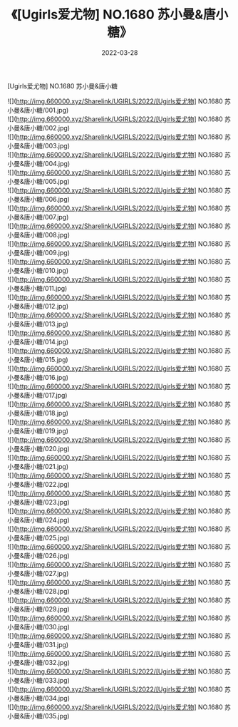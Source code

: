 ﻿---
layout: post
title:  《[Ugirls爱尤物] NO.1680 苏小曼&唐小糖》
date:   2022-03-28
img: http://img.660000.xyz/Sharelink/UGIRLS/2022/[Ugirls爱尤物] NO.1680 苏小曼&唐小糖/000.jpg
categories: [美女, 清纯, 唯美]
---

[Ugirls爱尤物] NO.1680 苏小曼&唐小糖

 ![](http://img.660000.xyz/Sharelink/UGIRLS/2022/[Ugirls爱尤物] NO.1680 苏小曼&唐小糖/001.jpg) <br>![](http://img.660000.xyz/Sharelink/UGIRLS/2022/[Ugirls爱尤物] NO.1680 苏小曼&唐小糖/002.jpg) <br>![](http://img.660000.xyz/Sharelink/UGIRLS/2022/[Ugirls爱尤物] NO.1680 苏小曼&唐小糖/003.jpg) <br>![](http://img.660000.xyz/Sharelink/UGIRLS/2022/[Ugirls爱尤物] NO.1680 苏小曼&唐小糖/004.jpg) <br>![](http://img.660000.xyz/Sharelink/UGIRLS/2022/[Ugirls爱尤物] NO.1680 苏小曼&唐小糖/005.jpg) <br>![](http://img.660000.xyz/Sharelink/UGIRLS/2022/[Ugirls爱尤物] NO.1680 苏小曼&唐小糖/006.jpg) <br>![](http://img.660000.xyz/Sharelink/UGIRLS/2022/[Ugirls爱尤物] NO.1680 苏小曼&唐小糖/007.jpg) <br>![](http://img.660000.xyz/Sharelink/UGIRLS/2022/[Ugirls爱尤物] NO.1680 苏小曼&唐小糖/008.jpg) <br>![](http://img.660000.xyz/Sharelink/UGIRLS/2022/[Ugirls爱尤物] NO.1680 苏小曼&唐小糖/009.jpg) <br>![](http://img.660000.xyz/Sharelink/UGIRLS/2022/[Ugirls爱尤物] NO.1680 苏小曼&唐小糖/010.jpg) <br>![](http://img.660000.xyz/Sharelink/UGIRLS/2022/[Ugirls爱尤物] NO.1680 苏小曼&唐小糖/011.jpg) <br>![](http://img.660000.xyz/Sharelink/UGIRLS/2022/[Ugirls爱尤物] NO.1680 苏小曼&唐小糖/012.jpg) <br>![](http://img.660000.xyz/Sharelink/UGIRLS/2022/[Ugirls爱尤物] NO.1680 苏小曼&唐小糖/013.jpg) <br>![](http://img.660000.xyz/Sharelink/UGIRLS/2022/[Ugirls爱尤物] NO.1680 苏小曼&唐小糖/014.jpg) <br>![](http://img.660000.xyz/Sharelink/UGIRLS/2022/[Ugirls爱尤物] NO.1680 苏小曼&唐小糖/015.jpg) <br>![](http://img.660000.xyz/Sharelink/UGIRLS/2022/[Ugirls爱尤物] NO.1680 苏小曼&唐小糖/016.jpg) <br>![](http://img.660000.xyz/Sharelink/UGIRLS/2022/[Ugirls爱尤物] NO.1680 苏小曼&唐小糖/017.jpg) <br>![](http://img.660000.xyz/Sharelink/UGIRLS/2022/[Ugirls爱尤物] NO.1680 苏小曼&唐小糖/018.jpg) <br>![](http://img.660000.xyz/Sharelink/UGIRLS/2022/[Ugirls爱尤物] NO.1680 苏小曼&唐小糖/019.jpg) <br>![](http://img.660000.xyz/Sharelink/UGIRLS/2022/[Ugirls爱尤物] NO.1680 苏小曼&唐小糖/020.jpg) <br>![](http://img.660000.xyz/Sharelink/UGIRLS/2022/[Ugirls爱尤物] NO.1680 苏小曼&唐小糖/021.jpg) <br>![](http://img.660000.xyz/Sharelink/UGIRLS/2022/[Ugirls爱尤物] NO.1680 苏小曼&唐小糖/022.jpg) <br>![](http://img.660000.xyz/Sharelink/UGIRLS/2022/[Ugirls爱尤物] NO.1680 苏小曼&唐小糖/023.jpg) <br>![](http://img.660000.xyz/Sharelink/UGIRLS/2022/[Ugirls爱尤物] NO.1680 苏小曼&唐小糖/024.jpg) <br>![](http://img.660000.xyz/Sharelink/UGIRLS/2022/[Ugirls爱尤物] NO.1680 苏小曼&唐小糖/025.jpg) <br>![](http://img.660000.xyz/Sharelink/UGIRLS/2022/[Ugirls爱尤物] NO.1680 苏小曼&唐小糖/026.jpg) <br>![](http://img.660000.xyz/Sharelink/UGIRLS/2022/[Ugirls爱尤物] NO.1680 苏小曼&唐小糖/027.jpg) <br>![](http://img.660000.xyz/Sharelink/UGIRLS/2022/[Ugirls爱尤物] NO.1680 苏小曼&唐小糖/028.jpg) <br>![](http://img.660000.xyz/Sharelink/UGIRLS/2022/[Ugirls爱尤物] NO.1680 苏小曼&唐小糖/029.jpg) <br>![](http://img.660000.xyz/Sharelink/UGIRLS/2022/[Ugirls爱尤物] NO.1680 苏小曼&唐小糖/030.jpg) <br>![](http://img.660000.xyz/Sharelink/UGIRLS/2022/[Ugirls爱尤物] NO.1680 苏小曼&唐小糖/031.jpg) <br>![](http://img.660000.xyz/Sharelink/UGIRLS/2022/[Ugirls爱尤物] NO.1680 苏小曼&唐小糖/032.jpg) <br>![](http://img.660000.xyz/Sharelink/UGIRLS/2022/[Ugirls爱尤物] NO.1680 苏小曼&唐小糖/033.jpg) <br>![](http://img.660000.xyz/Sharelink/UGIRLS/2022/[Ugirls爱尤物] NO.1680 苏小曼&唐小糖/034.jpg) <br>![](http://img.660000.xyz/Sharelink/UGIRLS/2022/[Ugirls爱尤物] NO.1680 苏小曼&唐小糖/035.jpg) <br>